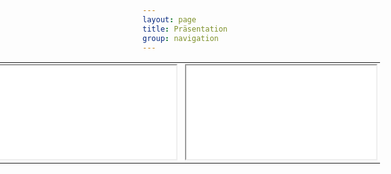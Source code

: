 ```yaml
---
layout: page
title: Präsentation
group: navigation
---
```


<script type="text/javascript">
<!--

	function init(){
		removeHuds();	
		forceRedraw();
	}

	function next(){
		links.gShowController.advanceToNextBuild('tapNextButton');
		rechts.gShowController.advanceToNextBuild('tapNextButton');
	}

	function last(){
		links.gShowController.goBackToPreviousSlide("tapPreviousButton");	
		rechts.gShowController.goBackToPreviousSlide("tapPreviousButton");	
	}

	function removeHuds(){
		element = links.document.getElementById("hud");
		element.parentNode.removeChild(element);

		element = rechts.document.getElementById("hud");
		element.parentNode.removeChild(element);

		links.kHeightOfHUD = 0;
		rechts.kHeightOfHUD = 0;
	}
	
	function forceRedraw(){
		var newHeight=$("#links").height()+1;
		$("#links").height(newHeight);
		$("#rechts").height(newHeight);
	}

	$(function() {
			setTimeout(init,1000);
			setTimeout(init,2000);
			setTimeout(init,3000);
			setTimeout(init,4000);
			setTimeout(init,5000);
			//pollForReadySlideshows();
	});
	

	var linksIsDone = false;
	var rechtsIsDone = false;
	function pollForReadySlideshows(){

		if(links && links.$ && links.$("waitingSpinner") && links.$("waitingSpinner").display() != 'none'){
			linksIsDone = true;
		}

		if(rechts && rechts.$ && rechts.$("waitingSpinner") && rechts.$("waitingSpinner").display() != 'none'){
			rechtsIsDone = true;
		}

		if(linksIsDone && rechtsIsDone){
			alert("Hello World");
			init();
		}else{
			setTimeout(pollForReadySlideshows,100);
		}
	}

-->
</script>

<table style="position:relative; left:50%; margin-left:-512px; width:1024px; height:384px">
	<tbody>
		<tr>
			<td width="50%">
				<iframe id="links" width="100%" height="100%" src="/assets/Pseydonym_links/assets/player/KeynoteDHTMLPlayer.html">Test links</iframe>
			</td>
			<td width="50%">
				<iframe id="rechts" width="100%" height="100%" src="/assets/Pseydonym_rechts/assets/player/KeynoteDHTMLPlayer.html">Test rechts</iframe>
			</td>
		</tr>
	</tbody>
</table>

<div class="btn-group" style="left:50%; margin-left: -42px">
<div href="#" id="hudPreviousButton" class="btn btn-large btn-inverse" onClick="javascript:last()"><i class="icon-step-backward icon-white"> </i></div>
<div href="#" id="hudNextButton" class="btn btn-large btn-inverse" onClick="javascript:next()"><i class="icon-step-forward icon-white"> </i></div>
</div>
